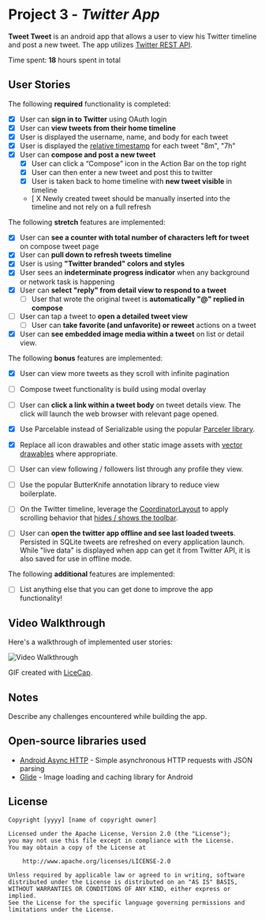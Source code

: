 # Project 3 - *Twitter App*

**Tweet Tweet** is an android app that allows a user to view his Twitter timeline and post a new tweet. The app utilizes [Twitter REST API](https://dev.twitter.com/rest/public).

Time spent: **18** hours spent in total

## User Stories

The following **required** functionality is completed:

* [X]	User can **sign in to Twitter** using OAuth login
* [X]	User can **view tweets from their home timeline**
  * [X] User is displayed the username, name, and body for each tweet
  * [X] User is displayed the [relative timestamp](https://gist.github.com/nesquena/f786232f5ef72f6e10a7) for each tweet "8m", "7h"
* [X] User can **compose and post a new tweet**
  * [X] User can click a “Compose” icon in the Action Bar on the top right
  * [X] User can then enter a new tweet and post this to twitter
  * [X] User is taken back to home timeline with **new tweet visible** in timeline
  * [ X Newly created tweet should be manually inserted into the timeline and not rely on a full refresh

The following **stretch** features are implemented:

* [X] User can **see a counter with total number of characters left for tweet** on compose tweet page
* [X] User can **pull down to refresh tweets timeline**
* [X] User is using **"Twitter branded" colors and styles**
* [X] User sees an **indeterminate progress indicator** when any background or network task is happening
* [X] User can **select "reply" from detail view to respond to a tweet**
  * [ ] User that wrote the original tweet is **automatically "@" replied in compose**
* [ ] User can tap a tweet to **open a detailed tweet view**
  * [ ] User can **take favorite (and unfavorite) or reweet** actions on a tweet
* [X] User can **see embedded image media within a tweet** on list or detail view.

The following **bonus** features are implemented:

* [X] User can view more tweets as they scroll with infinite pagination
* [ ] Compose tweet functionality is build using modal overlay
* [ ] User can **click a link within a tweet body** on tweet details view. The click will launch the web browser with relevant page opened.
* [X] Use Parcelable instead of Serializable using the popular [Parceler library](http://guides.codepath.org/android/Using-Parceler).
* [X] Replace all icon drawables and other static image assets with [vector drawables](http://guides.codepath.org/android/Drawables#vector-drawables) where appropriate.
* [ ] User can view following / followers list through any profile they view.
* [ ] Use the popular ButterKnife annotation library to reduce view boilerplate.
* [ ] On the Twitter timeline, leverage the [CoordinatorLayout](http://guides.codepath.org/android/Handling-Scrolls-with-CoordinatorLayout#responding-to-scroll-events) to apply scrolling behavior that [hides / shows the toolbar](http://guides.codepath.org/android/Using-the-App-ToolBar#reacting-to-scroll).
* [ ] User can **open the twitter app offline and see last loaded tweets**. Persisted in SQLite tweets are refreshed on every application launch. While "live data" is displayed when app can get it from Twitter API, it is also saved for use in offline mode.


The following **additional** features are implemented:

* [ ] List anything else that you can get done to improve the app functionality!

## Video Walkthrough

Here's a walkthrough of implemented user stories:

<img src='http://i.imgur.com/link/to/your/gif/file.gif' title='Video Walkthrough' width='' alt='Video Walkthrough' />

GIF created with [LiceCap](http://www.cockos.com/licecap/).

## Notes

Describe any challenges encountered while building the app.

## Open-source libraries used

- [Android Async HTTP](https://github.com/loopj/android-async-http) - Simple asynchronous HTTP requests with JSON parsing
- [Glide](https://github.com/bumptech/glide) - Image loading and caching library for Android

## License

    Copyright [yyyy] [name of copyright owner]

    Licensed under the Apache License, Version 2.0 (the "License");
    you may not use this file except in compliance with the License.
    You may obtain a copy of the License at

        http://www.apache.org/licenses/LICENSE-2.0

    Unless required by applicable law or agreed to in writing, software
    distributed under the License is distributed on an "AS IS" BASIS,
    WITHOUT WARRANTIES OR CONDITIONS OF ANY KIND, either express or implied.
    See the License for the specific language governing permissions and
    limitations under the License.
